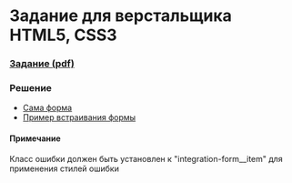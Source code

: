 # Задание для верстальщика HTML5, CSS3

### [Задание (pdf)](Тест%201%20верстальщик%20HTML5%2C%20CSS3.pdf)

### Решение

* [Сама форма](iframe-form.html)
* [Пример встраивания формы](index.html)

#### Примечание

Класс ошибки должен быть установлен к "integration-form__item" для применения стилей ошибки
